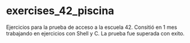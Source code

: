 # exercises_42_piscina
Ejercicios para la prueba de acceso a la escuela 42. 
Consitió en 1 mes trabajando en ejercicios con Shell y C.
La prueba fue superada con exito.
